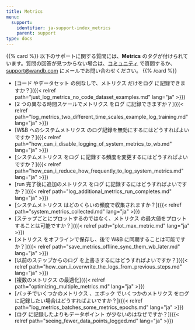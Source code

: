 ```yaml
---
title: Metrics
menu:
  support:
    identifier: ja-support-index_metrics
    parent: support
type: docs
---
```


{{% card %}}
以下のサポートに関する質問には、<b>Metrics</b> のタグが付けられています。質問の回答が見つからない場合は、[コミュニティ](https://community.wandb.ai/) で質問するか、[support@wandb.com](mailto:support@wandb.com) にメールでお問い合わせください。
{{% /card %}}

- [コード やデータセット の例なしで、メトリクス だけをログ に記録できますか？]({{< relref path="just_log_metrics_no_code_dataset_examples.md" lang="ja" >}})
- [2 つの異なる時間スケールでメトリクス をログ に記録できますか？]({{< relref path="log_metrics_two_different_time_scales_example_log_training.md" lang="ja" >}})
- [W&B へのシステムメトリクス のログ記録を無効にするにはどうすればよいですか？]({{< relref path="how_can_i_disable_logging_of_system_metrics_to_wb.md" lang="ja" >}})
- [システムメトリクス をログ に記録する頻度を変更するにはどうすればよいですか？]({{< relref path="how_can_i_reduce_how_frequently_to_log_system_metrics.md" lang="ja" >}})
- [run 完了後に追加のメトリクス をログ に記録するにはどうすればよいですか？]({{< relref path="log_additional_metrics_run_completes.md" lang="ja" >}})
- [システムメトリクス はどのくらいの頻度で収集されますか？]({{< relref path="system_metrics_collected.md" lang="ja" >}})
- [ステップごとにプロットするのではなく、メトリクス の最大値をプロットすることは可能ですか？]({{< relref path="plot_max_metric.md" lang="ja" >}})
- [メトリクス をオフラインで保存し、後で W&B に同期することは可能ですか？]({{< relref path="save_metrics_offline_sync_them_wb_later.md" lang="ja" >}})
- [以前のステップからのログ を上書きするにはどうすればよいですか？]({{< relref path="how_can_i_overwrite_the_logs_from_previous_steps.md" lang="ja" >}})
- [複数のメトリクス の最適化]({{< relref path="optimizing_multiple_metrics.md" lang="ja" >}})
- [バッチでいくつかのメトリクス 、エポック でいくつかのメトリクス をログ に記録したい場合はどうすればよいですか？]({{< relref path="log_metrics_batches_some_metrics_epochs.md" lang="ja" >}})
- [ログ に記録したよりもデータポイント が少ないのはなぜですか？]({{< relref path="seeing_fewer_data_points_logged.md" lang="ja" >}})
